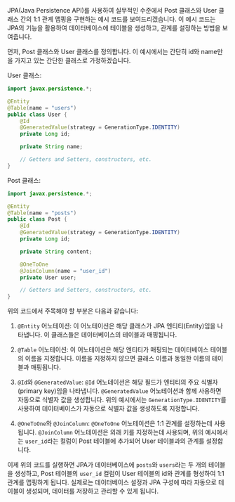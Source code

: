 JPA(Java Persistence API)를 사용하여 실무적인 수준에서 Post 클래스와 User 클래스 간의 1:1 관계 맵핑을 구현하는 예시 코드를 보여드리겠습니다. 이 예시 코드는 JPA의 기능을 활용하여 데이터베이스에 테이블을 생성하고, 관계를 설정하는 방법을 보여줍니다.

먼저, Post 클래스와 User 클래스를 정의합니다. 이 예시에서는 간단히 id와 name만을 가지고 있는 간단한 클래스로 가정하겠습니다.

User 클래스:

```java
import javax.persistence.*;

@Entity
@Table(name = "users")
public class User {
    @Id
    @GeneratedValue(strategy = GenerationType.IDENTITY)
    private Long id;

    private String name;

    // Getters and Setters, constructors, etc.
}
```

Post 클래스:

```java
import javax.persistence.*;

@Entity
@Table(name = "posts")
public class Post {
    @Id
    @GeneratedValue(strategy = GenerationType.IDENTITY)
    private Long id;

    private String content;

    @OneToOne
    @JoinColumn(name = "user_id")
    private User user;

    // Getters and Setters, constructors, etc.
}
```

위의 코드에서 주목해야 할 부분은 다음과 같습니다:

1. `@Entity` 어노테이션: 이 어노테이션은 해당 클래스가 JPA 엔티티(Entity)임을 나타냅니다. 이 클래스들은 데이터베이스의 테이블과 매핑됩니다.

2. `@Table` 어노테이션: 이 어노테이션은 해당 엔티티가 매핑되는 데이터베이스 테이블의 이름을 지정합니다. 이름을 지정하지 않으면 클래스 이름과 동일한 이름의 테이블과 매핑됩니다.

3. `@Id`와 `@GeneratedValue`: `@Id` 어노테이션은 해당 필드가 엔티티의 주요 식별자(primary key)임을 나타냅니다. `@GeneratedValue` 어노테이션과 함께 사용하면 자동으로 식별자 값을 생성합니다. 위의 예시에서는 `GenerationType.IDENTITY`를 사용하여 데이터베이스가 자동으로 식별자 값을 생성하도록 지정합니다.

4. `@OneToOne`와 `@JoinColumn`: `@OneToOne` 어노테이션은 1:1 관계를 설정하는데 사용됩니다. `@JoinColumn` 어노테이션은 외래 키를 지정하는데 사용되며, 위의 예시에서는 `user_id`라는 컬럼이 Post 테이블에 추가되어 User 테이블과의 관계를 설정합니다.

이제 위의 코드를 실행하면 JPA가 데이터베이스에 `posts`와 `users`라는 두 개의 테이블을 생성하고, Post 테이블의 `user_id` 컬럼이 User 테이블의 id와 관계를 형성하여 1:1 관계를 맵핑하게 됩니다. 실제로는 데이터베이스 설정과 JPA 구성에 따라 자동으로 테이블이 생성되며, 데이터를 저장하고 관리할 수 있게 됩니다.
